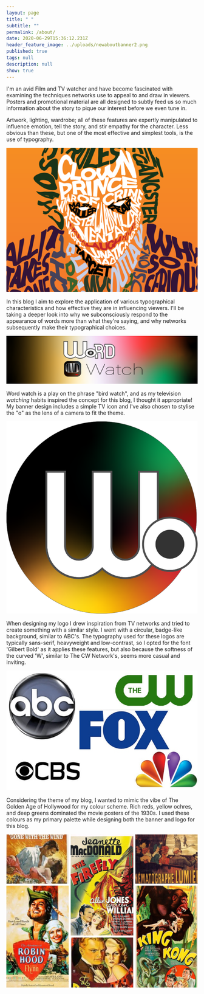 ```yaml
---
layout: page
title: " "
subtitle: ""
permalink: /about/
date: 2020-06-29T15:36:12.231Z
header_feature_image: ../uploads/newaboutbanner2.png
published: true
tags: null
description: null
show: true
---
```

I'm an avid Film and TV watcher and have become fascinated with examining the techniques networks use to appeal to and draw in viewers. Posters and promotional material are all designed to subtly feed us so much information about the story to pique our interest before we even tune in. 

Artwork, lighting, wardrobe; all of these features are expertly manipulated to influence emotion, tell the story, and stir empathy for the character. Less obvious than these, but one of the most effective and simplest tools, is the use of typography.

![Image by Aleksandar Popovski via Dribble](../uploads/joketypography-min-1024x772.png)

In this blog I aim to explore the application of various typographical characteristics and how effective they are in influencing viewers. I'll be taking a deeper look into why we subconsciously respond to the appearance of words more than what they're saying, and why networks subsequently make their typographical choices.

![](../uploads/bannerblogfinal.png "My blog banner")

Word watch is a play on the phrase "bird watch", and as my television *watching* habits inspired the concept for this blog, I thought it appropriate! My banner design includes a simple TV icon and I've also chosen to stylise the "o" as the lens of a camera to fit the theme.

![](../uploads/logofinal.png "My blog logo")

When designing my logo I drew inspiration from TV networks and tried to create something with a similar style. I went with a circular, badge-like background, similar to ABC's. The typography used for these logos are typically sans-serif, heavyweight and low-contrast, so I opted for the font 'Gilbert Bold' as it applies these features, but also because the softness of the curved 'W', similar to The CW Network's, seems more casual and inviting.

![](../uploads/networks.jpg "Examples of the different television network logos I used for inspiration")

Considering the theme of my blog, I wanted to mimic the vibe of The Golden Age of Hollywood for my colour scheme. Rich reds, yellow ochres, and deep greens dominated the movie posters of the 1930s. I used these colours as my primary palette while designing both the banner and logo for this blog.

![](../uploads/untitled-design.jpg)